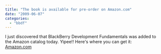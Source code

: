 ```yaml
---
title: "The book is available for pre-order on Amazon.com"
date: "2009-06-07"
categories: 
  - "bbdf"
---
```


I just discovered that BlackBerry Development Fundamentals was added to the Amazon catalog today. Yipee!! Here's where you can get it: [Amazon.com](http://www.amazon.com/BlackBerry-Development-Fundamentals-John-Wargo/dp/0321647424/ref=sr_1_1?ie=UTF8&s=books&qid=1244409387&sr=8-1)
